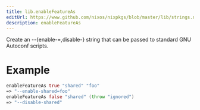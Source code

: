```yaml
---
title: lib.enableFeatureAs
editUrl: https://www.github.com/nixos/nixpkgs/blob/master/lib/strings.nix#L1161C21
description: enableFeatureAs
---
```


Create an --{enable-<feat>=<value>,disable-<feat>} string that can be passed to
standard GNU Autoconf scripts.

# Example

```nix
enableFeatureAs true "shared" "foo"
=> "--enable-shared=foo"
enableFeatureAs false "shared" (throw "ignored")
=> "--disable-shared"
```
